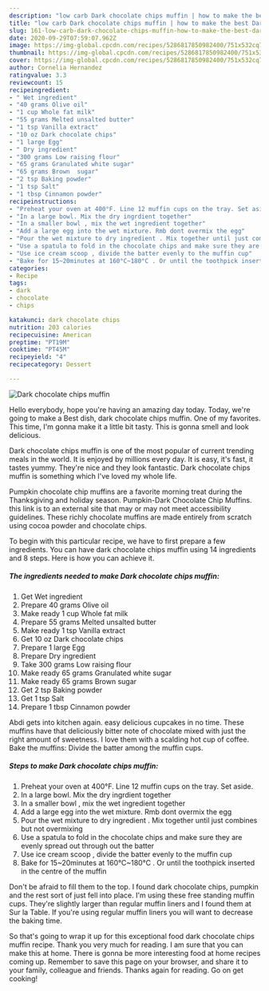 ```yaml
---
description: "low carb Dark chocolate chips muffin | how to make the best Dark chocolate chips muffin"
title: "low carb Dark chocolate chips muffin | how to make the best Dark chocolate chips muffin"
slug: 161-low-carb-dark-chocolate-chips-muffin-how-to-make-the-best-dark-chocolate-chips-muffin
date: 2020-09-29T07:59:07.962Z
image: https://img-global.cpcdn.com/recipes/5286817850982400/751x532cq70/dark-chocolate-chips-muffin-recipe-main-photo.jpg
thumbnail: https://img-global.cpcdn.com/recipes/5286817850982400/751x532cq70/dark-chocolate-chips-muffin-recipe-main-photo.jpg
cover: https://img-global.cpcdn.com/recipes/5286817850982400/751x532cq70/dark-chocolate-chips-muffin-recipe-main-photo.jpg
author: Cornelia Hernandez
ratingvalue: 3.3
reviewcount: 15
recipeingredient:
- " Wet ingredient"
- "40 grams Olive oil"
- "1 cup Whole fat milk"
- "55 grams Melted unsalted butter"
- "1 tsp Vanilla extract"
- "10 oz Dark chocolate chips"
- "1 large Egg"
- " Dry ingredient"
- "300 grams Low raising flour"
- "65 grams Granulated white sugar"
- "65 grams Brown  sugar"
- "2 tsp Baking powder"
- "1 tsp Salt"
- "1 tbsp Cinnamon powder"
recipeinstructions:
- "Preheat your oven at 400°F. Line 12 muffin cups on the tray. Set aside."
- "In a large bowl. Mix the dry ingrdient together"
- "In a smaller bowl , mix the wet ingredient together"
- "Add a large egg into the wet mixture. Rmb dont overmix the egg"
- "Pour the wet mixture to dry ingredient . Mix together until just combines but not overmixing"
- "Use a spatula to fold in the chocolate chips and make sure they are evenly spread out through out the batter"
- "Use ice cream scoop , divide the batter evenly to the muffin cup"
- "Bake for 15~20minutes at 160°C~180°C . Or until the toothpick inserted in the centre of the muffin"
categories:
- Recipe
tags:
- dark
- chocolate
- chips

katakunci: dark chocolate chips 
nutrition: 203 calories
recipecuisine: American
preptime: "PT19M"
cooktime: "PT45M"
recipeyield: "4"
recipecategory: Dessert

---
```



![Dark chocolate chips muffin](https://img-global.cpcdn.com/recipes/5286817850982400/751x532cq70/dark-chocolate-chips-muffin-recipe-main-photo.jpg)

Hello everybody, hope you're having an amazing day today. Today, we're going to make a Best dish, dark chocolate chips muffin. One of my favorites. This time, I'm gonna make it a little bit tasty. This is gonna smell and look delicious.

Dark chocolate chips muffin is one of the most popular of current trending meals in the world. It is enjoyed by millions every day. It is easy, it's fast, it tastes yummy. They're nice and they look fantastic. Dark chocolate chips muffin is something which I've loved my whole life.

Pumpkin chocolate chip muffins are a favorite morning treat during the Thanksgiving and holiday season. Pumpkin-Dark Chocolate Chip Muffins. this link is to an external site that may or may not meet accessibility guidelines. These richly chocolate muffins are made entirely from scratch using cocoa powder and chocolate chips.


To begin with this particular recipe, we have to first prepare a few ingredients. You can have dark chocolate chips muffin using 14 ingredients and 8 steps. Here is how you can achieve it.

<!--inarticleads1-->

##### The ingredients needed to make Dark chocolate chips muffin:

1. Get  Wet ingredient
1. Prepare 40 grams Olive oil
1. Make ready 1 cup Whole fat milk
1. Prepare 55 grams Melted unsalted butter
1. Make ready 1 tsp Vanilla extract
1. Get 10 oz Dark chocolate chips
1. Prepare 1 large Egg
1. Prepare  Dry ingredient
1. Take 300 grams Low raising flour
1. Make ready 65 grams Granulated white sugar
1. Make ready 65 grams Brown  sugar
1. Get 2 tsp Baking powder
1. Get 1 tsp Salt
1. Prepare 1 tbsp Cinnamon powder


Abdi gets into kitchen again. easy delicious cupcakes in no time. These muffins have that deliciously bitter note of chocolate mixed with just the right amount of sweetness. I love them with a scalding hot cup of coffee. Bake the muffins: Divide the batter among the muffin cups. 

<!--inarticleads2-->

##### Steps to make Dark chocolate chips muffin:

1. Preheat your oven at 400°F. Line 12 muffin cups on the tray. Set aside.
1. In a large bowl. Mix the dry ingrdient together
1. In a smaller bowl , mix the wet ingredient together
1. Add a large egg into the wet mixture. Rmb dont overmix the egg
1. Pour the wet mixture to dry ingredient . Mix together until just combines but not overmixing
1. Use a spatula to fold in the chocolate chips and make sure they are evenly spread out through out the batter
1. Use ice cream scoop , divide the batter evenly to the muffin cup
1. Bake for 15~20minutes at 160°C~180°C . Or until the toothpick inserted in the centre of the muffin


Don&#39;t be afraid to fill them to the top. I found dark chocolate chips, pumpkin and the rest sort of just fell into place. I&#39;m using these free standing muffin cups. They&#39;re slightly larger than regular muffin liners and I found them at Sur la Table. If you&#39;re using regular muffin liners you will want to decrease the baking time. 

So that's going to wrap it up for this exceptional food dark chocolate chips muffin recipe. Thank you very much for reading. I am sure that you can make this at home. There is gonna be more interesting food at home recipes coming up. Remember to save this page on your browser, and share it to your family, colleague and friends. Thanks again for reading. Go on get cooking!
